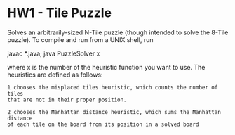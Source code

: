 # HW1 - Tile Puzzle

Solves an arbitrarily-sized N-Tile puzzle (though intended to solve
the 8-Tile puzzle). To compile and run from a UNIX shell, run

javac *.java; java PuzzleSolver x

where x is the number of the heuristic function you want to use. The heuristics
are defined as follows:

    1 chooses the misplaced tiles heuristic, which counts the number of tiles
    that are not in their proper position.

    2 chooses the Manhattan distance heuristic, which sums the Manhattan distance
    of each tile on the board from its position in a solved board
